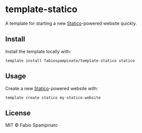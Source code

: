# template-statico

A template for starting a new [Statico](https://github.com/fabiospampinato/statico)-powered website quickly.

## Install

Install the template locally with:

```
template install fabiospampinato/template-statico statico
```

## Usage

Create a new [Statico](https://github.com/fabiospampinato/statico)-powered website with:

```
template create statico my-statico-website
```

## License

MIT © Fabio Spampinato

